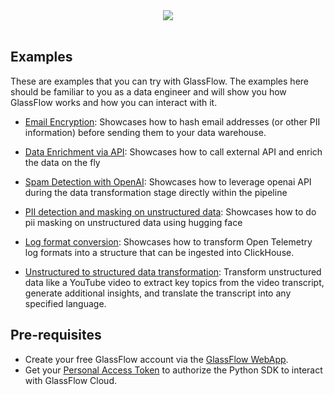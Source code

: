 <div align="center">
  <img src="https://gfassets.fra1.cdn.digitaloceanspaces.com/logo/logo-mono.png" /><br /><br />
</div>

## Examples

These are examples that you can try with GlassFlow. The examples here should be familiar to you as a data engineer and will show you how GlassFlow works and how you can interact with it.

- [Email Encryption](email-encryption): Showcases how to hash email addresses (or other PII information) before sending them to your data warehouse.

- [Data Enrichment via API](data-enrichment): Showcases how to call external API and enrich the data on the fly 

- [Spam Detection with OpenAI](openai-spam-detection): Showcases how to leverage openai API during the data transformation stage directly within the pipeline

- [PII detection and masking on unstructured data](pii-detection-masking): Showcases how to do pii masking on unstructured data using hugging face 

- [Log format conversion](opentel-log-transform): Showcases how to transform Open Telemetry log formats into a structure that can be ingested into ClickHouse.

- [Unstructured to structured data transformation](unstructured-to-structured): Transform unstructured data like a YouTube video to extract key topics from the video transcript, generate additional insights, and translate the transcript into any specified language. 


## Pre-requisites

- Create your free GlassFlow account via the [GlassFlow WebApp](https://app.glassflow.dev).
- Get your [Personal Access Token](https://app.glassflow.dev/profile) to authorize the Python SDK to interact with GlassFlow Cloud.





